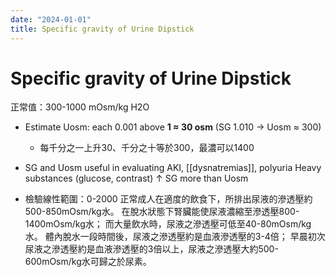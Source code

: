 ```yaml
---
date: "2024-01-01"
title: Specific gravity of Urine Dipstick
---
```


# Specific gravity of Urine Dipstick

正常值：300-1000 mOsm/kg H2O

* Estimate Uosm: each 0.001 above **1 ≈ 30 osm** (SG 1.010 → Uosm ≈ 300)
	* 每千分之一上升30、千分之十等於300，最濃可以1400
* SG and Uosm useful in evaluating AKI, [[dysnatremias]], polyuria Heavy substances (glucose, contrast) ↑ SG more than Uosm

* 檢驗線性範圍：0-2000
正常成人在適度的飲食下，所排出尿液的滲透壓約500-850mOsm/kg水。
在脫水狀態下腎臟能使尿液濃縮至滲透壓800-1400mOsm/kg水；
而大量飲水時，尿液之滲透壓可低至40-80mOsm/kg水。
體內脫水一段時間後，尿液之滲透壓約是血液滲透壓的3-4倍；
早晨初次尿液之滲透壓約是血液滲透壓的3倍以上，尿液之滲透壓大約500-600mOsm/kg水可歸之於尿素。
